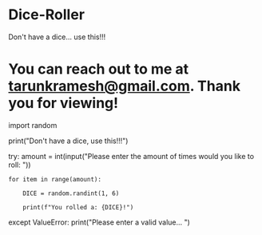 # Dice-Roller
Don't have a dice... use this!!!

# You can reach out to me at tarunkramesh@gmail.com. Thank you for viewing!


import random

print("Don't have a dice, use this!!!")

try:
    amount = int(input("Please enter the amount of times would you like to roll: "))

    for item in range(amount):

        DICE = random.randint(1, 6)

        print(f"You rolled a: {DICE}!")

except ValueError:
    print("Please enter a valid value... ")
